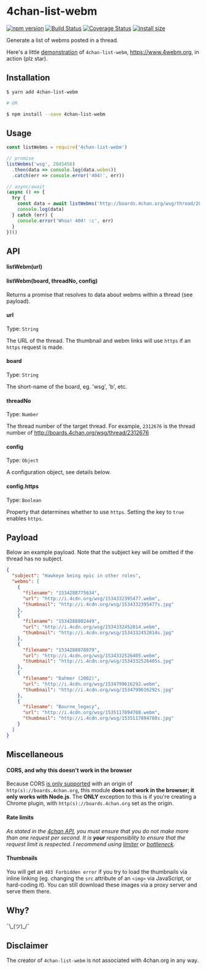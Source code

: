 # 4chan-list-webm

[![npm version](https://badge.fury.io/js/4chan-list-webm.svg)](https://badge.fury.io/js/4chan-list-webm)
[![Build Status](https://travis-ci.org/ScottyFillups/4chan-list-webm.svg?branch=master)](https://travis-ci.org/ScottyFillups/4chan-list-webm)
[![Coverage Status](https://coveralls.io/repos/github/ScottyFillups/4chan-list-webm/badge.svg?branch=master)](https://coveralls.io/github/ScottyFillups/4chan-list-webm?branch=master)
[![install size](https://packagephobia.now.sh/badge?p=4chan-list-webm)](https://packagephobia.now.sh/result?p=4chan-list-webm)

Generate a list of webms posted in a thread.

Here's a little [demonstration](https://www.4webm.org/) of `4chan-list-webm`, https://www.4webm.org, in action (plz star).

## Installation

```bash
$ yarn add 4chan-list-webm

# OR

$ npm install --save 4chan-list-webm
```

## Usage

```js
const listWebms = require('4chan-list-webm')

// promise
listWebms('wsg', 2045456)
  .then(data => console.log(data.webms))
  .catch(err => console.error('404!', err))

// async/await
(async () => {
  try {
    const data = await listWebms('http://boards.4chan.org/wsg/thread/2045456')
    console.log(data)
  } catch (err) {
    console.error('Whoa! 404! :c', err)
  }
})()
```

## API

#### listWebm(url)

#### listWebm(board, threadNo, config)

Returns a promise that resolves to data about webms within a thread (see payload).

#### url

Type: `String`

The URL of the thread. The thumbnail and webm links will use `https` if an `https` request is made.

#### board

Type: `String`

The short-name of the board, eg. 'wsg', 'b', etc.

#### threadNo

Type: `Number`

The thread number of the target thread. For example, `2312676` is the thread number of http://boards.4chan.org/wsg/thread/2312676

#### config

Type: `Object`

A configuration object, see details below.

#### config.https

Type: `Boolean`

Property that determines whether to use `https`. Setting the key to `true` enables `https`.

## Payload

Below an example payload. Note that the subject key will be omitted if the thread has no subject.

```json
{
  "subject": "Hawkeye being epic in other roles",
  "webms": [
    {
      "filename": "1534288775634",
      "url": "http://i.4cdn.org/wsg/1534332395477.webm",
      "thumbnail": "http://i.4cdn.org/wsg/1534332395477s.jpg"
    },
    {
      "filename": "1534288802449",
      "url": "http://i.4cdn.org/wsg/1534332452014.webm",
      "thumbnail": "http://i.4cdn.org/wsg/1534332452014s.jpg"
    },
    {
      "filename": "1534288878879",
      "url": "http://i.4cdn.org/wsg/1534332526405.webm",
      "thumbnail": "http://i.4cdn.org/wsg/1534332526405s.jpg"
    },
    {
      "filename": "Dahmer (2002)",
      "url": "http://i.4cdn.org/wsg/1534799616292.webm",
      "thumbnail": "http://i.4cdn.org/wsg/1534799616292s.jpg"
    },
    {
      "filename": "Bourne_legacy",
      "url": "http://i.4cdn.org/wsg/1535117894788.webm",
      "thumbnail": "http://i.4cdn.org/wsg/1535117894788s.jpg"
    }
  ]
}
```

## Miscellaneous

#### CORS, and why this doesn't work in the browser

Because CORS [is only supported](https://github.com/4chan/4chan-API/issues/35) with an origin of `http(s)://boards.4chan.org`,
this module **does not work in the browser; it only works with Node.js**. The **ONLY** exception to this is if you're creating a Chrome plugin, with `http(s)://boards.4chan.org` set as the origin.

#### Rate limits

*As stated in the [4chan API](https://github.com/4chan/4chan-API), you must ensure that you do not make more than one request per second. It is __your__ responsiblity to ensure that the request limit is respected. I recommend using [limiter](https://www.npmjs.com/package/limiter) or [bottleneck](https://www.npmjs.com/package/bottleneck).*

#### Thumbnails

You will get an `403 Forbidden error` if you try to load the thumbnails via inline linking (eg. changing the `src` attribute of an `<img>` via JavaScript, or hard-coding it). You can still download these images via a proxy server and serve them there.

## Why? 

¯\\\_(ツ)\_/¯

## Disclaimer

The creator of `4chan-list-webm` is not associated with 4chan.org in any way.
